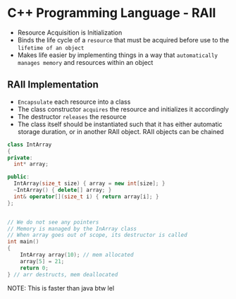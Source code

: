 # C++ Programming Language - RAII

-   Resource Acquisition is Initialization
-   Binds the life cycle of a `resource` that must be acquired before use to the `lifetime of an object`
-   Makes life easier by implementing things in a way that `automatically manages memory` and resources within an object

## RAII Implementation

-   `Encapsulate` each resource into a class
-   The class constructor `acquires` the resource and initializes it accordingly
-   The destructor `releases` the resource
-   The class itself should be instantiated such that it has either automatic storage duration, or in another RAII object. RAII objects can be chained

```cpp
class IntArray
{
private:
  int* array;

public:
  IntArray(size_t size) { array = new int[size]; }
  ~IntArray() { delete[] array; }
  int& operator[](size_t i) { return array[i]; }
};


// We do not see any pointers
// Memory is managed by the InArray class
// When array goes out of scope, its destructor is called
int main()
{
    IntArray array(10); // mem allocated
    array[5] = 21;
    return 0;
} // arr destructs, mem deallocated 
```

NOTE: This is faster than java btw lel
